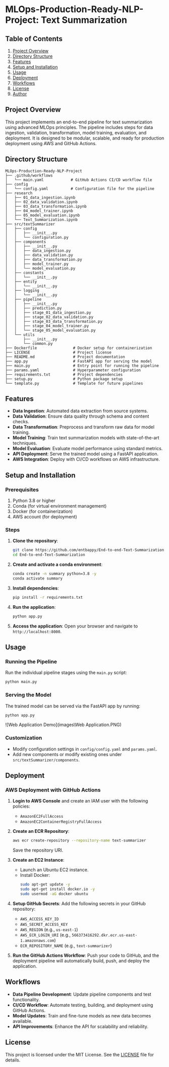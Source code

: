 # MLOps-Production-Ready-NLP-Project: Text Summarization

## Table of Contents
1. [Project Overview](#project-overview)
2. [Directory Structure](#directory-structure)
3. [Features](#features)
4. [Setup and Installation](#setup-and-installation)
5. [Usage](#usage)
6. [Deployment](#deployment)
7. [Workflows](#workflows)
8. [License](#license)
9. [Author](#author)


## Project Overview

This project implements an end-to-end pipeline for text summarization using advanced MLOps principles. The pipeline includes steps for data ingestion, validation, transformation, model training, evaluation, and deployment. It is designed to be modular, scalable, and ready for production deployment using AWS and GitHub Actions.


## Directory Structure

```plaintext
MLOps-Production-Ready-NLP-Project
├── .github/workflows
│   └── main.yaml            # GitHub Actions CI/CD workflow file
├── config
│   └── config.yaml          # Configuration file for the pipeline
├── research
│   ├── 01_data_ingestion.ipynb
│   ├── 02_data_validation.ipynb
│   ├── 03_data_transformation.ipynb
│   ├── 04_model_trainer.ipynb
│   ├── 05_model_evaluation.ipynb
│   └── Text_Summarization.ipynb
├── src/textSummarizer
│   ├── config
│   │   ├── __init__.py
│   │   └── configuration.py
│   ├── components
│   │   ├── __init__.py
│   │   ├── data_ingestion.py
│   │   ├── data_validation.py
│   │   ├── data_transformation.py
│   │   ├── model_trainer.py
│   │   └── model_evaluation.py
│   ├── constants
│   │   └── __init__.py
│   ├── entity
│   │   └── __init__.py
│   ├── logging
│   │   └── __init__.py
│   ├── pipeline
│   │   ├── __init__.py
│   │   ├── prediction.py
│   │   ├── stage_01_data_ingestion.py
│   │   ├── stage_02_data_validation.py
│   │   ├── stage_03_data_transformation.py
│   │   ├── stage_04_model_trainer.py
│   │   └── stage_05_model_evaluation.py
│   └── utils
│       ├── __init__.py
│       └── common.py
├── Dockerfile                # Docker setup for containerization
├── LICENSE                   # Project license
├── README.md                 # Project documentation
├── app.py                    # FastAPI app for serving the model
├── main.py                   # Entry point for running the pipeline
├── params.yaml               # Hyperparameter configuration
├── requirements.txt          # Project dependencies
├── setup.py                  # Python package setup
└── template.py               # Template for future pipelines
```


## Features

- **Data Ingestion**: Automated data extraction from source systems.
- **Data Validation**: Ensure data quality through schema and content checks.
- **Data Transformation**: Preprocess and transform raw data for model training.
- **Model Training**: Train text summarization models with state-of-the-art techniques.
- **Model Evaluation**: Evaluate model performance using standard metrics.
- **API Deployment**: Serve the trained model using a FastAPI application.
- **AWS Integration**: Deploy with CI/CD workflows on AWS infrastructure.


## Setup and Installation

### Prerequisites
1. Python 3.8 or higher
2. Conda (for virtual environment management)
3. Docker (for containerization)
4. AWS account (for deployment)

### Steps
1. **Clone the repository**:
   ```bash
   git clone https://github.com/entbappy/End-to-end-Text-Summarization
   cd End-to-end-Text-Summarization
   ```

2. **Create and activate a conda environment**:
   ```bash
   conda create -n summary python=3.8 -y
   conda activate summary
   ```

3. **Install dependencies**:
   ```bash
   pip install -r requirements.txt
   ```

4. **Run the application**:
   ```bash
   python app.py
   ```

5. **Access the application**:
   Open your browser and navigate to `http://localhost:8000`.


## Usage

### Running the Pipeline
Run the individual pipeline stages using the `main.py` script:
```bash
python main.py
```

### Serving the Model
The trained model can be served via the FastAPI app by running:
```bash
python app.py
```

![Web Application Demo](images\Web Application.PNG)

### Customization
- Modify configuration settings in `config/config.yaml` and `params.yaml`.
- Add new components or modify existing ones under `src/textSummarizer/components`.


## Deployment

### AWS Deployment with GitHub Actions
1. **Login to AWS Console** and create an IAM user with the following policies:
   - `AmazonEC2FullAccess`
   - `AmazonEC2ContainerRegistryFullAccess`

2. **Create an ECR Repository**:
   ```bash
   aws ecr create-repository --repository-name text-summarizer
   ```
   Save the repository URI.

3. **Create an EC2 Instance**:
   - Launch an Ubuntu EC2 instance.
   - Install Docker:
     ```bash
     sudo apt-get update -y
     sudo apt-get install docker.io -y
     sudo usermod -aG docker ubuntu
     ```

4. **Setup GitHub Secrets**:
   Add the following secrets in your GitHub repository:
   - `AWS_ACCESS_KEY_ID`
   - `AWS_SECRET_ACCESS_KEY`
   - `AWS_REGION` (e.g., `us-east-1`)
   - `AWS_ECR_LOGIN_URI` (e.g., `566373416292.dkr.ecr.us-east-1.amazonaws.com`)
   - `ECR_REPOSITORY_NAME` (e.g., `text-summarizer`)

5. **Run the GitHub Actions Workflow**:
   Push your code to GitHub, and the deployment pipeline will automatically build, push, and deploy the application.


## Workflows

- **Data Pipeline Development**: Update pipeline components and test functionality.
- **CI/CD Workflow**: Automate testing, building, and deployment using GitHub Actions.
- **Model Updates**: Train and fine-tune models as new data becomes available.
- **API Improvements**: Enhance the API for scalability and reliability.

## License

This project is licensed under the MIT License. See the [LICENSE](./LICENSE) file for details.


